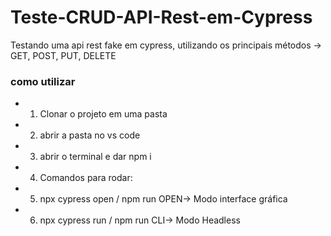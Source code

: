 # Teste-CRUD-API-Rest-em-Cypress
 Testando uma api rest fake em cypress, utilizando os principais métodos -> GET, POST, PUT, DELETE

 ### como utilizar ###

- 1. Clonar o projeto em uma pasta

- 2. abrir a pasta no vs code

- 3. abrir o terminal e dar npm i

- 4. Comandos para rodar:

- 5. npx cypress open / npm run OPEN-> Modo interface gráfica

- 6. npx cypress run / npm run CLI-> Modo Headless
